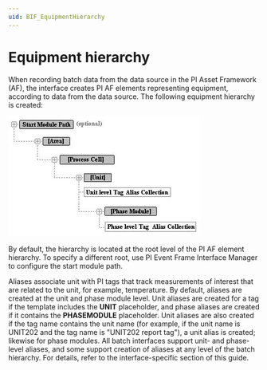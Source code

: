```yaml
---
uid: BIF_EquipmentHierarchy
---
```


# Equipment hierarchy

<!-- Static topic. No modifications usually required -->

When recording batch data from the data source in the PI Asset Framework (AF), the interface creates PI AF elements representing equipment, according to data from the data source. The following equipment hierarchy is created:

![Equipmenthierarchy](../../images/equipment-hierarchy.png)

By default, the hierarchy is located at the root level of the PI AF element hierarchy. To specify a different root, use PI Event Frame Interface Manager to configure the start module path.

Aliases associate unit with PI tags that track measurements of interest that are related to the unit, for example, temperature. By default, aliases are created at the unit and phase module level. Unit aliases are created for a tag if the template includes the **UNIT** placeholder, and phase aliases are created if it contains the **PHASEMODULE** placeholder. Unit aliases are also created if the tag name contains the unit name (for example, if the unit name is UNIT202 and the tag name is "UNIT202 report tag"), a unit alias is created; likewise for phase modules. All batch interfaces support unit- and phase-level aliases, and some support creation of aliases at any level of the batch hierarchy. For details, refer to the interface-specific section of this guide.
